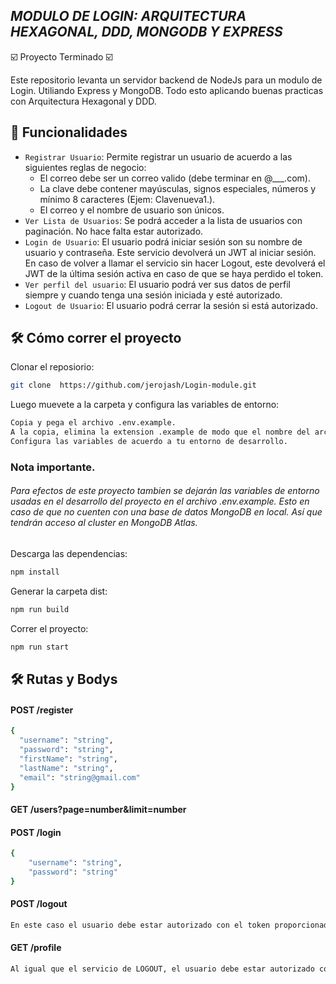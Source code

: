 ## <em> MODULO DE LOGIN: ARQUITECTURA HEXAGONAL, DDD, MONGODB Y EXPRESS </em>
☑️ Proyecto Terminado ☑️

Este repositorio levanta un servidor backend de NodeJs para un modulo de Login. Utiliando Express y MongoDB. Todo esto aplicando buenas practicas con Arquitectura Hexagonal y DDD.

## 📔 Funcionalidades

- `Registrar Usuario`: Permite registrar un usuario de acuerdo a las siguientes reglas de negocio: 
    - El correo debe ser un correo valido (debe terminar en @___.com).
    - La clave debe contener mayúsculas, signos especiales, números y mínimo 8 caracteres (Ejem: Clavenueva1.).
    - El correo y el nombre de usuario son únicos.
- `Ver Lista de Usuarios`: Se podrá acceder a la lista de usuarios con paginación. No hace falta estar autorizado.
- `Login de Usuario`: El usuario podrá iniciar sesión son su nombre de usuario y contraseña. Este servicio devolverá un JWT al iniciar sesión. En caso de volver a llamar el servicio sin hacer Logout, este devolverá el JWT de la última sesión activa en caso de que se haya perdido el token.
- `Ver perfil del usuario`: El usuario podrá ver sus datos de perfil siempre y cuando tenga una sesión iniciada y esté autorizado.
- `Logout de Usuario`: El usuario podrá cerrar la sesión si está autorizado.

## 🛠️ Cómo correr el proyecto

Clonar el reposiorio:
```bash
git clone  https://github.com/jerojash/Login-module.git
```
Luego muevete a la carpeta y configura las variables de entorno:
```bash
Copia y pega el archivo .env.example.
A la copia, elimina la extension .example de modo que el nombre del archivo quede: '.env'.
Configura las variables de acuerdo a tu entorno de desarrollo.
```
### Nota importante.
###### Para efectos de este proyecto tambien se dejarán las variables de entorno usadas en el desarrollo del proyecto en el archivo .env.example. Esto en caso de que no cuenten con una base de datos MongoDB en local. Así que tendrán acceso al cluster en MongoDB Atlas.

 Descarga las dependencias:
```bash
npm install
```
 Generar la carpeta dist:
```bash
npm run build
```
Correr el proyecto:
```bash
npm run start
```



## 🛠️ Rutas y Bodys
#### POST /register
```bash
{
  "username": "string",
  "password": "string",
  "firstName": "string",
  "lastName": "string",
  "email": "string@gmail.com"
}
```
#### GET /users?page=number&limit=number
#### POST /login
```bash
{
    "username": "string",
    "password": "string"
}
```
#### POST /logout
```bash
En este caso el usuario debe estar autorizado con el token proporcionado en el Login.
```

#### GET /profile
```bash
Al igual que el servicio de LOGOUT, el usuario debe estar autorizado con el token proporcionado en el Login.
```

